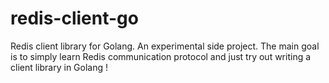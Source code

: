 # redis-client-go

Redis client library for Golang. An experimental side project. The main goal is to simply learn Redis communication protocol and just try out writing a client library in Golang !
